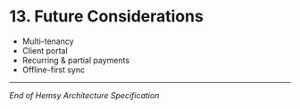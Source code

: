 # 13. Future Considerations

- Multi-tenancy
- Client portal
- Recurring & partial payments
- Offline-first sync

---

_End of Hemsy Architecture Specification_
